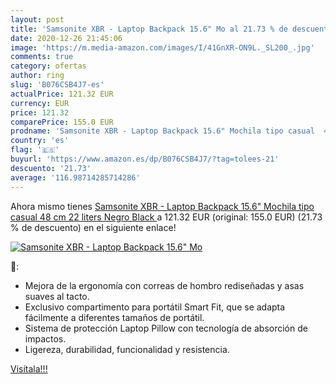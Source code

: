 ```yaml
---
layout: post
title: 'Samsonite XBR - Laptop Backpack 15.6" Mo al 21.73 % de descuento'
date: 2020-12-26 21:45:06
image: 'https://m.media-amazon.com/images/I/41GnXR-ON9L._SL200_.jpg'
comments: true
category: ofertas
author: ring
slug: 'B076CSB4J7-es'
actualPrice: 121.32 EUR
currency: EUR
price: 121.32
comparePrice: 155.0 EUR
prodname: 'Samsonite XBR - Laptop Backpack 15.6" Mochila tipo casual  48 cm  22 liters  Negro  Black '
country: 'es'
flag: '🇪🇸'
buyurl: 'https://www.amazon.es/dp/B076CSB4J7/?tag=tolees-21'
descuento: '21.73'
average: '116.98714285714286'
---
```


Ahora mismo tienes [Samsonite XBR - Laptop Backpack 15.6" Mochila tipo casual  48 cm  22 liters  Negro  Black ](https://www.amazon.es/dp/B076CSB4J7/?tag=tolees-21) a 121.32 EUR (original: 155.0 EUR) (21.73 %  de descuento) en el siguiente enlace!

[![Samsonite XBR - Laptop Backpack 15.6" Mo](https://m.media-amazon.com/images/I/41GnXR-ON9L._SL200_.jpg)](https://www.amazon.es/dp/B076CSB4J7/?tag=tolees-21)

🔎:

- Mejora de la ergonomía con correas de hombro rediseñadas y asas suaves al tacto.
- Exclusivo compartimento para portátil Smart Fit, que se adapta fácilmente a diferentes tamaños de portátil.
- Sistema de protección Laptop Pillow con tecnología de absorción de impactos.
- Ligereza, durabilidad, funcionalidad y resistencia.

[Visítala!!!](https://www.amazon.es/dp/B076CSB4J7/?tag=tolees-21)
